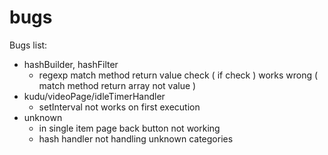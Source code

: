 # bugs

Bugs list:

 - hashBuilder, hashFilter
   - regexp match method return value check ( if check ) works wrong ( match method return array not value )
 - kudu/videoPage/idleTimerHandler
   - setInterval not works on first execution
 - unknown
   - in single item page back button not working
   - hash handler not handling unknown categories